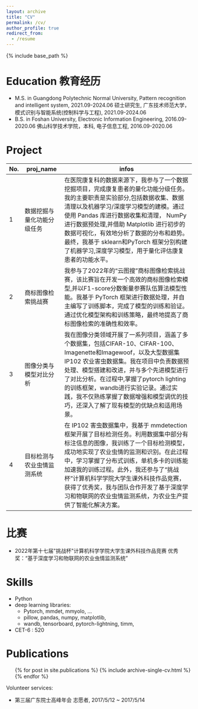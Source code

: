 ```yaml
---
layout: archive
title: "CV"
permalink: /cv/
author_profile: true
redirect_from:
  - /resume
---
```


{% include base_path %}

Education 教育经历
======
* M.S. in Guangdong Polytechnic Normal University, Pattern recognition and intelligent system, 2021.09-2024.06
硕士研究生, 广东技术师范大学，模式识别与智能系统(控制科学与工程), 2021.09-2024.06
* B.S. in Foshan University, Electronic Information Engineering, 2016.09-2020.06
佛山科学技术学院，本科, 电子信息工程, 2016.09-2020.06

Project
===
|No.|proj_name|infos|
|--|--|--|
|1|数据挖掘与量化功能分级任务|在医院康复科的数据来源下，我参与了一个数据挖掘项目，完成康复患者的量化功能分级任务。我的主要职责是实验部分,包括数据收集、数据清理以及机器学习/深度学习模型的建模。通过使用 Pandas 库进行数据收集和清理， NumPy 进行数据预处理,并借助 Matplotlib 进行初步的数据可视化，有效地分析了数据的分布和趋势。最终，我基于 sklearn和PyTorch 框架分别构建了机器学习,深度学习模型，用于量化评估康复患者的功能水平。|
|2|商标图像检索挑战赛|我参与了2022年的“云图搜”商标图像检索挑战赛，该比赛旨在开发一个高效的商标图像检索模型,并以F1-score分数衡量参赛队伍算法模型性能。我基于 PyTorch 框架进行数据处理，并自主编写了训练脚本，完成了模型的训练和验证。通过优化模型架构和训练策略，最终地提高了商标图像检索的准确性和效率。|
|3|图像分类与模型对比分析|我在图像分类领域开展了一系列项目，涵盖了多个数据集，包括CIFAR-10、CIFAR-100、Imagenette和Imagewoof，以及大型数据集 IP102 农业害虫数据集。我在项目中负责数据预处理、模型搭建和改进，并与多个先进模型进行了对比分析。在过程中,掌握了pytorch lighting的训练框架，wandb进行实验记录。通过实践，我不仅熟练掌握了数据增强和模型调优的技巧，还深入了解了现有模型的优缺点和适用场景。|
|4|目标检测与农业虫情监测系统|在 IP102 害虫数据集中，我基于 mmdetection 框架开展了目标检测任务。利用数据集中部分有标注信息的图像，我训练了一个目标检测模型，成功地实现了农业虫情的监测和识别。在此过程中，学习掌握了分布式训练，单机多卡的训练能加速我的训练过程。此外，我还参与了“挑战杯”计算机科学学院大学生课外科技作品竞赛，获得了优秀奖，我与团队合作开发了基于深度学习和物联网的农业虫情监测系统，为农业生产提供了智能化解决方案。|


比赛
======
* 2022年第十七届"挑战杯"计算机科学学院大学生课外科技作品竞赛 优秀奖：“基于深度学习和物联网的农业虫情监测系统”

Skills
======
* Python
* deep learning libraries: 
  * Pytorch, mmdet, mmyolo, ...
  * pillow, pandas, numpy, matplotlib, 
  * wandb, tensorboard, pytorch-lightning, timm, 
* CET-6 : 520

Publications
======

  <ul>{% for post in site.publications %}
    {% include archive-single-cv.html %}
  {% endfor %}</ul>

Volunteer services:
* 第三届广东院士高峰年会 志愿者, 2017/5/12 ~ 2017/5/14

<!--

Talks
======

  <ul>{% for post in site.talks %}
    {% include archive-single-talk-cv.html %}
  {% endfor %}</ul>
# Teaching

  <ul>{% for post in site.teaching %}
    {% include archive-single-cv.html %}
  {% endfor %}</ul>


Service and leadership
======
* Currently signed in to 43 different slack teams

Work experience
======



-->